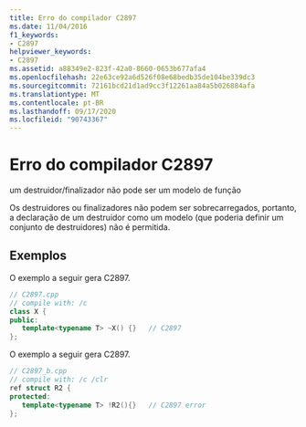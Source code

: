 ```yaml
---
title: Erro do compilador C2897
ms.date: 11/04/2016
f1_keywords:
- C2897
helpviewer_keywords:
- C2897
ms.assetid: a88349e2-823f-42a0-8660-0653b677afa4
ms.openlocfilehash: 22e63ce92a6d526f08e68bedb35de104be339dc3
ms.sourcegitcommit: 72161bcd21d1ad9cc3f12261aa84a5b026884afa
ms.translationtype: MT
ms.contentlocale: pt-BR
ms.lasthandoff: 09/17/2020
ms.locfileid: "90743367"
---
```

# <a name="compiler-error-c2897"></a>Erro do compilador C2897

um destruidor/finalizador não pode ser um modelo de função

Os destruidores ou finalizadores não podem ser sobrecarregados, portanto, a declaração de um destruidor como um modelo (que poderia definir um conjunto de destruidores) não é permitida.

## <a name="examples"></a>Exemplos

O exemplo a seguir gera C2897.

```cpp
// C2897.cpp
// compile with: /c
class X {
public:
   template<typename T> ~X() {}   // C2897
};
```

O exemplo a seguir gera C2897.

```cpp
// C2897_b.cpp
// compile with: /c /clr
ref struct R2 {
protected:
   template<typename T> !R2(){}   // C2897 error
};
```
